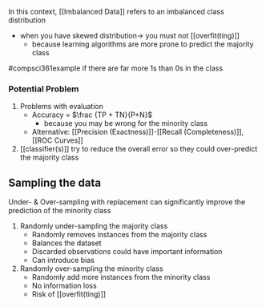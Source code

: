 In this context, [[Imbalanced Data]] refers to an imbalanced class distribution
- when you have skewed distribution$\rightarrow$ you must not [[overfit(ting)]]
	- because learning algorithms are more prone to predict the majority class

#compsci361example if there are far more 1s than 0s in the class
### Potential Problem
1. Problems with evaluation
	- Accuracy = $\frac {TP + TN}{P+N}$
		- because you may be wrong for the minority class
	- Alternative: [[Precision (Exactness)]]-[[Recall (Completeness)]], [[ROC Curves]]
2. [[classifier(s)]] try to reduce the overall error so they could over-predict the majority class
## Sampling the data
Under- & Over-sampling with replacement can significantly improve the prediction of the minority class
1. Randomly under-sampling the majority class
	- Randomly removes instances from the majority class
	- Balances the dataset
	- Discarded observations could have important information
	- Can introduce bias
1. Randomly over-sampling the minority class
	- Randomly add more instances from the minority class
	- No information loss
	- Risk of [[overfit(ting)]]